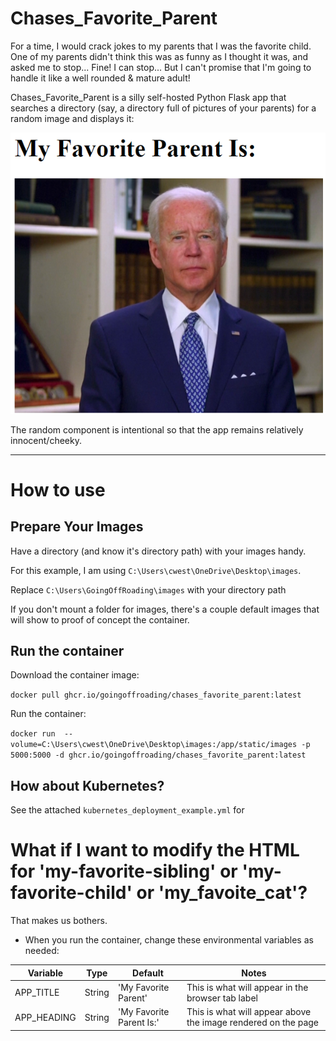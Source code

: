 # Chases_Favorite_Parent

For a time, I would crack jokes to my parents that I was the favorite child.  One of my parents didn't think this was as funny as I thought it was, and asked me to stop... Fine!  I can stop...  But I can't promise that I'm going to handle it like a well rounded & mature adult!

Chases_Favorite_Parent is a silly self-hosted Python Flask app that searches a directory (say, a directory full of pictures of your parents) for a random image and displays it:

![example.png from the repo](example.png)

The random component is intentional so that the app remains relatively innocent/cheeky.  

---

# How to use

## Prepare Your Images

Have a directory (and know it's directory path) with your images handy.

For this example, I am using `C:\Users\cwest\OneDrive\Desktop\images`.

Replace `C:\Users\GoingOffRoading\images` with your directory path 

If you don't mount a folder for images, there's a couple default images that will show to proof of concept the container.

## Run the container

Download the container image:

`docker pull ghcr.io/goingoffroading/chases_favorite_parent:latest`

Run the container: 

`docker run  --volume=C:\Users\cwest\OneDrive\Desktop\images:/app/static/images -p 5000:5000 -d ghcr.io/goingoffroading/chases_favorite_parent:latest`

## How about Kubernetes?

See the attached `kubernetes_deployment_example.yml` for 

# What if I want to modify the HTML for 'my-favorite-sibling' or 'my-favorite-child' or 'my_favoite_cat'?

That makes us bothers.

- When you run the container, change these environmental variables as needed:

| Variable | Type | Default | Notes |
|-----------------|-----------------|-----------------|-----------------|
| APP_TITLE   | String    | 'My Favorite Parent'    | This is what will appear in the browser tab label    |
| APP_HEADING    | String    | 'My Favorite Parent Is:'    | This is what will appear above the image rendered on the page    |

